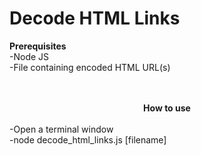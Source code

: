 # Decode HTML Links
<b>Prerequisites</b>
<br>
-Node JS
<br>
-File containing encoded HTML URL(s)
<br>
<br><br>
<center><b>How to use </b></center>

<br>
-Open a terminal window
<br>
-node decode_html_links.js [filename]
